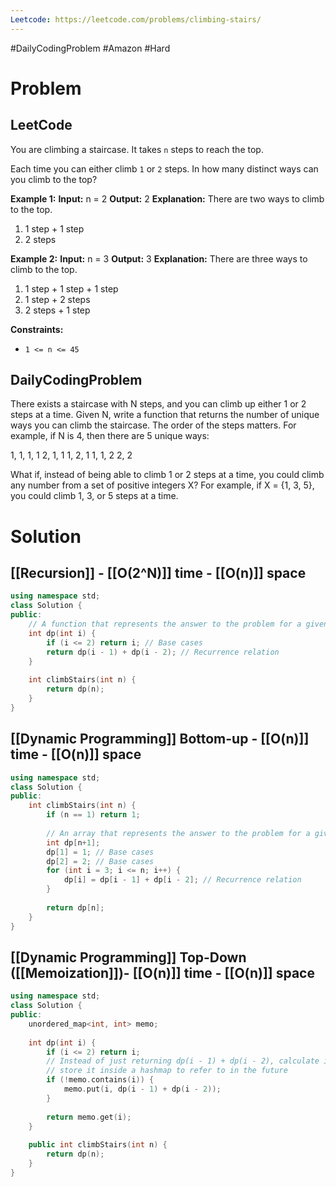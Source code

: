 ```yaml
---
Leetcode: https://leetcode.com/problems/climbing-stairs/
---
```

#DailyCodingProblem #Amazon #Hard
# Problem
## LeetCode

You are climbing a staircase. It takes `n` steps to reach the top.

Each time you can either climb `1` or `2` steps. In how many distinct ways can you climb to the top?

**Example 1:**
**Input:** n = 2
**Output:** 2
**Explanation:** There are two ways to climb to the top.
1. 1 step + 1 step
2. 2 steps

**Example 2:**
**Input:** n = 3
**Output:** 3
**Explanation:** There are three ways to climb to the top.
1. 1 step + 1 step + 1 step
2. 1 step + 2 steps
3. 2 steps + 1 step

**Constraints:**

- `1 <= n <= 45`
## DailyCodingProblem

There exists a staircase with N steps, and you can climb up either 1 or 2 steps at a time.
Given N, write a function that returns the number of unique ways you can climb the staircase.
The order of the steps matters.
For example, if N is 4, then there are 5 unique ways:

1, 1, 1, 1
2, 1, 1
1, 2, 1
1, 1, 2
2, 2

What if, instead of being able to climb 1 or 2 steps at a time, you could climb any number
from a set of positive integers X? For example, if X = {1, 3, 5}, you could climb 1, 3, or 5
steps at a time.

# Solution

## [[Recursion]] - [[O(2^N)]] time - [[O(n)]] space

```cpp
using namespace std;
class Solution {
public:
    // A function that represents the answer to the problem for a given state
    int dp(int i) {
        if (i <= 2) return i; // Base cases
        return dp(i - 1) + dp(i - 2); // Recurrence relation
    }
    
    int climbStairs(int n) {
        return dp(n);
    }
}
```

## [[Dynamic Programming]] Bottom-up - [[O(n)]] time - [[O(n)]] space

```cpp
using namespace std;
class Solution {
public:
    int climbStairs(int n) {
        if (n == 1) return 1;
        
        // An array that represents the answer to the problem for a given state
        int dp[n+1]; 
        dp[1] = 1; // Base cases
        dp[2] = 2; // Base cases
        for (int i = 3; i <= n; i++) {
            dp[i] = dp[i - 1] + dp[i - 2]; // Recurrence relation
        }
        
        return dp[n];
    }
}
```
## [[Dynamic Programming]] Top-Down ([[Memoization]])- [[O(n)]] time - [[O(n)]] space

```cpp
using namespace std;
class Solution {
public:
    unordered_map<int, int> memo;
    
    int dp(int i) {
        if (i <= 2) return i;
        // Instead of just returning dp(i - 1) + dp(i - 2), calculate it once and then
        // store it inside a hashmap to refer to in the future
        if (!memo.contains(i)) {
            memo.put(i, dp(i - 1) + dp(i - 2));
        }
        
        return memo.get(i);
    }
    
    public int climbStairs(int n) {
        return dp(n);
    }
}
```
